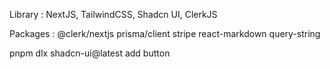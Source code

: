 
Library : NextJS, TailwindCSS, Shadcn UI, ClerkJS

Packages : @clerk/nextjs prisma/client stripe react-markdown query-string

pnpm dlx shadcn-ui@latest add button
